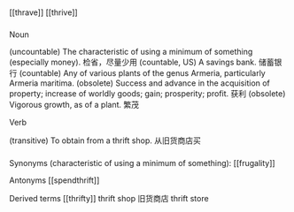 ###
 [[thrave]]
 [[thrive]]
 ###
 Noun
 
(uncountable) The characteristic of using a minimum of something (especially money). 检省，尽量少用
(countable, US) A savings bank. 储蓄银行
(countable) Any of various plants of the genus Armeria, particularly Armeria maritima.
(obsolete) Success and advance in the acquisition of property; increase of worldly goods; gain; prosperity; profit. 获利
(obsolete) Vigorous growth, as of a plant. 繁茂

Verb

(transitive) To obtain from a thrift shop. 从旧货商店买

 ###


Synonyms
(characteristic of using a minimum of something): [[frugality]]

Antonyms
[[spendthrift]]

Derived terms
[[thrifty]]
thrift shop 旧货商店
thrift store